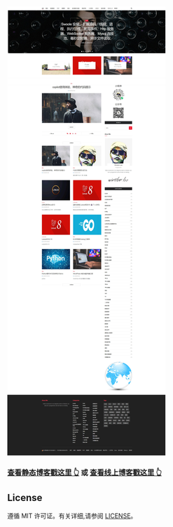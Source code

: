 

![](https://github.com/LeeYouRan/LeeYouRan.github.io/blob/master/wp-content/uploads/2024/04/%E5%B1%8F%E5%B9%95%E6%88%AA%E5%9B%BE_27-7-2024_23356_leeyouran.github.io.jpeg)


>
### [查看静态博客戳这里 👆](http://leeyouran.github.io) 或 [查看线上博客戳这里 👆](https://www.liyouran.site)

## License

遵循 MIT 许可证。有关详细,请参阅 [LICENSE](https://github.com/LeeYouRan/LeeYouRan.github.io/blob/master/LICENSE)。
